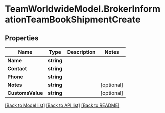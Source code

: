 # TeamWorldwideModel.BrokerInformationTeamBookShipmentCreate
## Properties

Name | Type | Description | Notes
------------ | ------------- | ------------- | -------------
**Name** | **string** |  | 
**Contact** | **string** |  | 
**Phone** | **string** |  | 
**Notes** | **string** |  | [optional] 
**CustomsValue** | **string** |  | [optional] 

[[Back to Model list]](../README.md#documentation-for-models) [[Back to API list]](../README.md#documentation-for-api-endpoints) [[Back to README]](../README.md)

